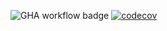 ![GHA workflow badge](https://github.com/carlotta-mah/keystroke_gen/actions/workflows/python-app.yml/badge.svg)
[![codecov](https://codecov.io/gh/carlotta-mah/keystroke_gen/graph/badge.svg?token=GUKTSYYD5L)](https://codecov.io/gh/carlotta-mah/keystroke_gen)